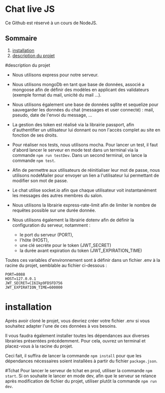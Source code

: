 # Chat live JS
Ce Github est réservé à un cours de NodeJS.


## Sommaire
1. [installation](#installation)
2. [description du projet](#description-du-projet)


#description du projet
- Nous utilisons express pour notre serveur.

- Nous utilisons mongoDb en tant que base de données, associé a mongoose
afin de définir des modèles en applicant des validateurs 
(exemple format du mail, unicité du mail ...).

- Nous utilisons également une base de données sqllite et sequelize pour
sauvegarder les données du chat (messages et user connecté) :
mail, pseudo, date de l'envoi du message, ...

- La gestion des token est réalisé via la librairie passport, afin
d'authentifier un utilisateur lui donnant ou non l'accès complet au site
en fonction de ses droits.

- Pour réaliser nos tests, nous utilisons mocha. Pour lancer un test,
il faut d'abord lancer le serveur en mode test dans un terminal 
via la commande ```npm run testDev```.
Dans un second terminal, on lance la commande ```npm test```.

- Afin de permettre aux utilisateurs de réinitialiser leur mot de passe,
nous utilisons nodeMailer pour envoyer un lien a l'utilisateur lui permettant
de modifier son mot de passe.
 
- Le chat utilise socket.io afin que chaque utilisateur voit 
instantanément les messages des autres membres du salon.

- Nous utilisons la librairie express-rate-limit afin de limiter 
le nombre de requêtes possible sur une durée donnée.


- Nous utilisons également la librairie dotenv afin de définir la configuration 
du serveur, notamment :
    - le port du serveur (PORT), 
    - l'hôte (HOST), 
    - une clé secrète pour le token (JWT_SECRET)
    - la durée avant expiration du token (JWT_EXPIRATION_TIME)

Toutes ces variables d'environnement sont à définir dans un 
fichier .env à la racine du projet,
semblable au fichier ci-dessous : 
```
PORT=8088
HOST=127.0.0.1
JWT_SECRET=CI6Ikp9FDSFD756
JWT_EXPIRATION_TIME=600000
```

# installation
Après avoir cloné le projet, vous devriez créer votre fichier .env si vous 
souhaitez adapter l'une de ces données à vos besoins.

Il vous faudra également installer toutes les dépendances 
aux diverses librairies présentées précédemment.
Pour cela, ouvrez un terminal et placez-vous à la racine du projet.

Ceci fait, il suffira de lancer la commande ```npm install``` pour que
les dépendances nécessaires soient installées à partir du fichier ```package.json```.

#Tchat
Pour lancer le serveur de tchat en prod, utiliser la commande ```npm start```.
Si on souhaite le lancer en mode dev, afin que le serveur se relance 
après modification de fichier du projet, utiliser plutôt la commande ```npm run dev```.